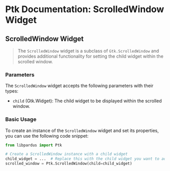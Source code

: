 # Ptk Documentation: ScrolledWindow Widget


## ScrolledWindow Widget

> The `ScrolledWindow` widget is a subclass of `Gtk.ScrolledWindow` and provides additional functionality for setting the child widget within the scrolled window.

### Parameters

The `ScrolledWindow` widget accepts the following parameters with their types:

- `child` (Gtk.Widget): The child widget to be displayed within the scrolled window.

### Basic Usage

To create an instance of the `ScrolledWindow` widget and set its properties, you can use the following code snippet:

```python
from libpardus import Ptk

# Create a ScrolledWindow instance with a child widget
child_widget = ...  # Replace this with the child widget you want to add
scrolled_window = Ptk.ScrolledWindow(child=child_widget)
```